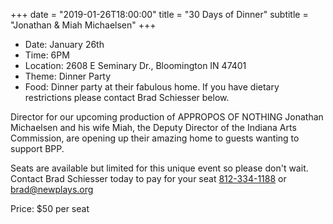 +++
date = "2019-01-26T18:00:00"
title = "30 Days of Dinner"
subtitle = "Jonathan & Miah Michaelsen"
+++
* Date: January 26th
* Time: 6PM
* Location: 2608 E Seminary Dr., Bloomington IN 47401
* Theme: Dinner Party
* Food: Dinner party at their fabulous home. If you have dietary restrictions please contact Brad Schiesser below.

Director for our upcoming production of APPROPOS OF NOTHING Jonathan Michaelsen and his wife Miah, the Deputy Director of the Indiana Arts Commission, are opening up their amazing home to guests wanting to support BPP.

Seats are available but limited for this unique event so please don't wait. Contact Brad Schiesser today to pay for your seat  [812-334-1188](tel:+1-812-334-1188) or [brad@newplays.org](mailto:brad@newplays.org)

Price: $50 per seat

